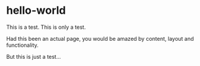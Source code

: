 # hello-world

This is a test. This is only a test.

Had this been an actual page, you would be amazed by content, layout and functionality.

But this is just a test...
